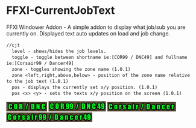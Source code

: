 # FFXI-CurrentJobText
FFXI Windower Addon - A simple addon to display what job/sub you are currently on. Displayed text auto updates on load and job change.

```
//cjt
  level - shows/hides the job levels.
  toggle - toggle between shortname ie:[COR99 / DNC49] and fullname ie:[Corsair99 / Dancer49]
  zone - toggles showing the zone name (1.0.1)
  zone <left,right,above,below> - position of the zone name relative to the job text (1.0.1) 
  pos - displays the currently set x/y position. (1.0.1)
  pos <x> <y> - sets the texts x/y position on the screen (1.0.1)
```

![](examples/shortname_nolevel.png)
![](examples/shortname_withlevel.png)
![](examples/longname_nolevel.png) 
![](examples/longname_withlevel.png)
